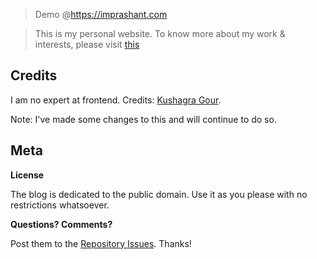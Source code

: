 > Demo @https://imprashant.com

> This is my personal website. To know more about my work & interests, please visit [this](https://imprashant.com)

## Credits
I am no expert at frontend. Credits: [Kushagra Gour](http://kushagragour.in/).

Note: I've made some changes to this and will continue to do so.

## Meta

**License**

The blog is dedicated to the public domain. Use it as you please with no restrictions whatsoever.

**Questions? Comments?**

Post them to the [Repository Issues](https://github.com/x0v/x0v.github.io/issues/new). Thanks!

